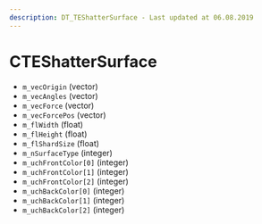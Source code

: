 ```yaml
---
description: DT_TEShatterSurface - Last updated at 06.08.2019
---
```


# CTEShatterSurface


* `m_vecOrigin` (vector)
* `m_vecAngles` (vector)
* `m_vecForce` (vector)
* `m_vecForcePos` (vector)
* `m_flWidth` (float)
* `m_flHeight` (float)
* `m_flShardSize` (float)
* `m_nSurfaceType` (integer)
* `m_uchFrontColor[0]` (integer)
* `m_uchFrontColor[1]` (integer)
* `m_uchFrontColor[2]` (integer)
* `m_uchBackColor[0]` (integer)
* `m_uchBackColor[1]` (integer)
* `m_uchBackColor[2]` (integer)